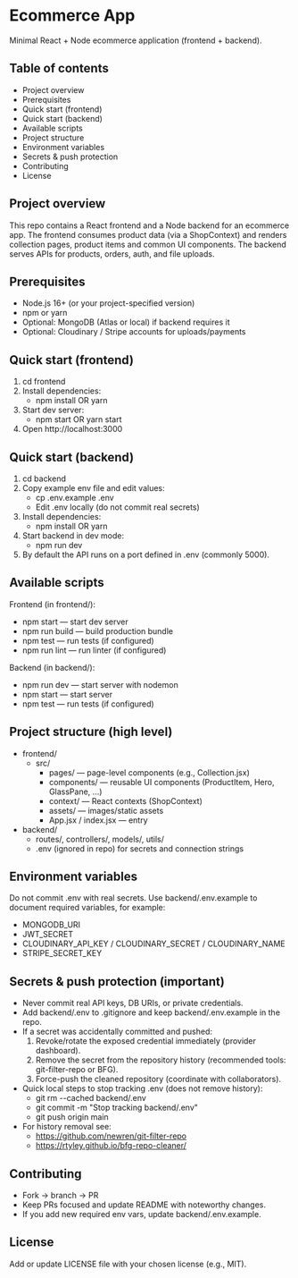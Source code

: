 # Ecommerce App

Minimal React + Node ecommerce application (frontend + backend).

## Table of contents
- Project overview
- Prerequisites
- Quick start (frontend)
- Quick start (backend)
- Available scripts
- Project structure
- Environment variables
- Secrets & push protection
- Contributing
- License

## Project overview
This repo contains a React frontend and a Node backend for an ecommerce app. The frontend consumes product data (via a ShopContext) and renders collection pages, product items and common UI components. The backend serves APIs for products, orders, auth, and file uploads.

## Prerequisites
- Node.js 16+ (or your project-specified version)
- npm or yarn
- Optional: MongoDB (Atlas or local) if backend requires it
- Optional: Cloudinary / Stripe accounts for uploads/payments

## Quick start (frontend)
1. cd frontend
2. Install dependencies:
   - npm install  OR  yarn
3. Start dev server:
   - npm start  OR  yarn start
4. Open http://localhost:3000

## Quick start (backend)
1. cd backend
2. Copy example env file and edit values:
   - cp .env.example .env
   - Edit .env locally (do not commit real secrets)
3. Install dependencies:
   - npm install  OR  yarn
4. Start backend in dev mode:
   - npm run dev
5. By default the API runs on a port defined in .env (commonly 5000).

## Available scripts
Frontend (in frontend/):
- npm start — start dev server
- npm run build — build production bundle
- npm test — run tests (if configured)
- npm run lint — run linter (if configured)

Backend (in backend/):
- npm run dev — start server with nodemon
- npm start — start server
- npm test — run tests (if configured)

## Project structure (high level)
- frontend/
  - src/
    - pages/ — page-level components (e.g., Collection.jsx)
    - components/ — reusable UI components (ProductItem, Hero, GlassPane, ...)
    - context/ — React contexts (ShopContext)
    - assets/ — images/static assets
    - App.jsx / index.jsx — entry
- backend/
  - routes/, controllers/, models/, utils/
  - .env (ignored in repo) for secrets and connection strings

## Environment variables
Do not commit .env with real secrets. Use backend/.env.example to document required variables, for example:
- MONGODB_URI
- JWT_SECRET
- CLOUDINARY_API_KEY / CLOUDINARY_SECRET / CLOUDINARY_NAME
- STRIPE_SECRET_KEY

## Secrets & push protection (important)
- Never commit real API keys, DB URIs, or private credentials.
- Add backend/.env to .gitignore and keep backend/.env.example in the repo.
- If a secret was accidentally committed and pushed:
  1. Revoke/rotate the exposed credential immediately (provider dashboard).
  2. Remove the secret from the repository history (recommended tools: git-filter-repo or BFG).
  3. Force-push the cleaned repository (coordinate with collaborators).
- Quick local steps to stop tracking .env (does not remove history):
  - git rm --cached backend/.env
  - git commit -m "Stop tracking backend/.env"
  - git push origin main
- For history removal see:
  - https://github.com/newren/git-filter-repo
  - https://rtyley.github.io/bfg-repo-cleaner/

## Contributing
- Fork → branch → PR
- Keep PRs focused and update README with noteworthy changes.
- If you add new required env vars, update backend/.env.example.

## License
Add or update LICENSE file with your chosen license (e.g., MIT).
